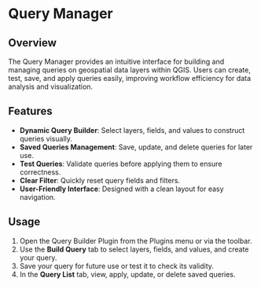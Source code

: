 # Query Manager

## Overview

The Query Manager provides an intuitive interface for building and managing queries on geospatial data layers within QGIS. Users can create, test, save, and apply queries easily, improving workflow efficiency for data analysis and visualization.

## Features

- **Dynamic Query Builder**: Select layers, fields, and values to construct queries visually.
- **Saved Queries Management**: Save, update, and delete queries for later use.
- **Test Queries**: Validate queries before applying them to ensure correctness.
- **Clear Filter**: Quickly reset query fields and filters.
- **User-Friendly Interface**: Designed with a clean layout for easy navigation.

## Usage

1. Open the Query Builder Plugin from the Plugins menu or via the toolbar.
2. Use the **Build Query** tab to select layers, fields, and values, and create your query.
3. Save your query for future use or test it to check its validity.
4. In the **Query List** tab, view, apply, update, or delete saved queries.